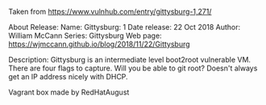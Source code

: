 Taken from https://www.vulnhub.com/entry/gittysburg-1,271/ 

About Release:
    Name: Gittysburg: 1
    Date release: 22 Oct 2018
    Author: William McCann
    Series: Gittysburg
    Web page: https://wjmccann.github.io/blog/2018/11/22/Gittysburg

Description:
Gittysburg is an intermediate level boot2root vulnerable VM. There are four flags to capture. Will you be able to git root?
Doesn't always get an IP address nicely with DHCP.
 
Vagrant box made by RedHatAugust
